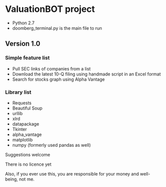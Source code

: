 # ValuationBOT project

* Python 2.7
* doomberg_terminal.py is the main file to run

## Version 1.0

### Simple feature list
* Pull SEC links of companies from a list
* Download the latest 10-Q filing using handmade script in an Excel format
* Search for stocks graph using Alpha Vantage

### Library list
* Requests
* Beautiful Soup
* urllib
* xlrd
* datapackage
* Tkinter
* alpha_vantage
* matplotlib
* numpy (formerly used pandas as well)

Suggestions welcome

There is no licence yet

Also, if you ever use this, you are responsible for your money and well-being, not me.
